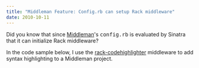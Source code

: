 ```yaml
--- 
title: "Middleman Feature: Config.rb can setup Rack middleware"
date: 2010-10-11
---
```


[Middleman]: http://middlemanapp.com
[rack-codehighlighter]: http://github.com/wbzyl/rack-codehighlighter

Did you know that since [Middleman]'s <tt>config.rb</tt> is evaluated by Sinatra that it can initialize Rack middleware?

In the code sample below, I use the [rack-codehighlighter] middleware to add syntax highlighting to a Middleman project.

<script src="http://gist.github.com/621390.js?file=config.rb"></script>
